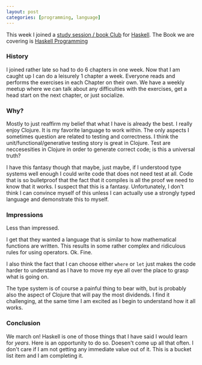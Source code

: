 ```yaml
---
layout: post
categories: [programming, language]
---
```




This week I joined a [study session / book Club](http://www.meetup.com/eastbayfunctionalprogramming/events/past/?scroll=true) for [Haskell](https://www.haskell.org/). The Book we are covering is [Haskell Programming](http://haskellbook.com/)

### History

I joined rather late so had to do 6 chapters in one week. Now that I am caught up I can do a leisurely 1 chapter a week. Everyone reads and performs the exercises in each Chapter on their own. We have a weekly meetup where we can talk about any difficulties with the exercises, get a head start on the next chapter, or just socialize.

### Why?

Mostly to just reaffirm my belief that what I have is already the best. I really enjoy Clojure. It is my favorite language to work within. The only aspects I sometimes question are related to testing and correctness. I think the unit/functional/generative testing story is great in Clojure. Test are neccesesities in Clojure in order to generate correct code; is this a universal truth?

I have this fantasy though that maybe, just maybe, if I understood type systems well enough I could write code that does not need test at all. Code that is so bulletproof that the fact that it compiles is all the proof we need to know that it works. I suspect that this is a fantasy. Unfortunately, I don't think I can convince myself of this unless I can actually use a strongly typed language and demonstrate this to myself.

### Impressions

Less than impressed.

I get that they wanted a language that is similar to how mathematical functions are written. This results in some rather complex and ridiculous rules for using operators. Ok. Fine.

I also think the fact that I can choose either `where` or `let` just makes the code harder to understand as I have to move my eye all over the place to grasp what is going on.

The type system is of course a painful thing to bear with, but is probably also the aspect of Clojure that will pay the most dividends. I find it challenging, at the same time I am excited as I begin to understand how it all works.

### Conclusion

We march on! Haskell is one of those things that I have said I would learn for *years*. Here is an opportunity to do so. Doesen't come up all that often. I don't care if I am not getting any immediate value out of it. This is a bucket list item and I am completing it.
